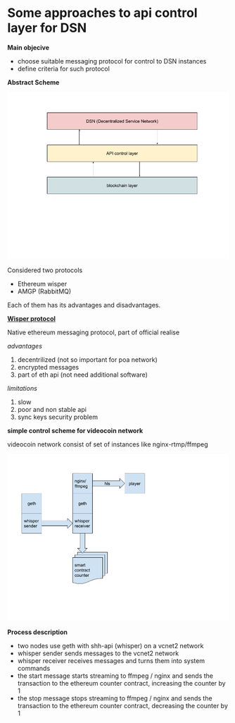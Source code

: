 Some approaches to api control layer for DSN
============================================

**Main objecive**


- choose suitable messaging protocol for control to DSN instances
- define criteria for such protocol

**Abstract Scheme**

![DSN](./docs/dsn.png)

Considered two protocols
- Ethereum wisper
- AMGP (RabbitMQ)

Each of them has its advantages and disadvantages.

**[Wisper protocol](https://github.com/ethereum/go-ethereum/wiki/Whisper)**

Native ethereum messaging protocol, part of official realise

*advantages*

1. decentrilized (not so important for poa network)
2. encrypted messages
3. part of eth api (not need additional software)

*limitations*

1. slow
2. poor and non stable api
3. sync keys security problem


**simple control scheme for videocoin network**

videocoin network consist of set of instances like nginx-rtmp/ffmpeg

![test scheme](./docs/whisper1.png)

**Process description**

- two nodes use geth with shh-api (whisper) on a vcnet2 network
- whisper sender sends messages to the vcnet2 network
- whisper receiver receives messages and turns them into system commands
- the start message starts streaming to ffmpeg / nginx and sends the transaction to the ethereum counter contract, increasing the counter by 1
- the stop message stops streaming to ffmpeg / nginx and sends the transaction to the ethereum counter contract, decreasing the counter by 1










